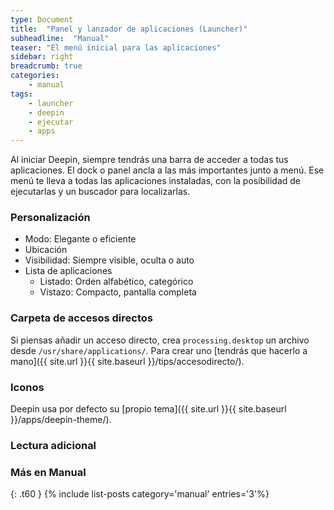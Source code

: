 ```yaml
---
type: Document
title:  "Panel y lanzador de aplicaciones (Launcher)"
subheadline:  "Manual"
teaser: "El menú inicial para las aplicaciones"
sidebar: right
breadcrumb: true
categories:
    - manual
tags:
    - launcher
    - deepin
    - ejecutar
    - apps
---
```

Al iniciar Deepin, siempre tendrás una barra de acceder a todas tus aplicaciones. El dock o panel ancla a las más importantes junto a menú. Ese menú te lleva a todas las aplicaciones instaladas, con la posibilidad de ejecutarlas y un buscador para localizarlas.

### Personalización
* Modo: Elegante o eficiente
* Ubicación
* Visibilidad: Siempre visible, oculta o auto
* Lista de aplicaciones
  * Listado: Orden alfabético, categórico
  * Vistazo: Compacto, pantalla completa

### Carpeta de accesos directos
Si piensas añadir un acceso directo, crea `processing.desktop` un archivo desde `/usr/share/applications/`. Para crear uno [tendrás que hacerlo a mano]({{ site.url }}{{ site.baseurl }}/tips/accesodirecto/).

### Iconos
Deepin usa por defecto su [propio tema]({{ site.url }}{{ site.baseurl }}/apps/deepin-theme/).

### Lectura adicional

### Más en Manual
{: .t60 }
{% include list-posts category='manual' entries='3'%}

